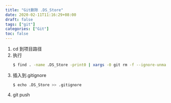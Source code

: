 ```yaml
---
title: "Git删除 .DS_Store"
date: 2020-02-11T11:16:29+08:00
draft: false
tags: ["git"]
categories: ["Git"]
toc: false
---
```


1. cd 到项目路径
2. 执行
   ```sh
   $ find . -name .DS_Store -print0 | xargs -0 git rm -f --ignore-unmatch
   ```
3. 插入到.gitignore
   ```sh
   $ echo .DS_Store >> .gitignore
   ``` 
4. git push

